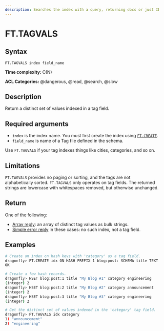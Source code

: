 ```yaml
---
description: Searches the index with a query, returning docs or just IDs
---
```


# FT.TAGVALS

## Syntax

    FT.TAGVALS index field_name

**Time complexity:** O(N)

**ACL Categories:** @dangerous, @read, @search, @slow

## Description

Return a distinct set of values indexed in a tag field.

## Required arguments

- `index` is the index name. You must first create the index using [`FT.CREATE`](ft.create.md).
- `field_name` is name of a Tag file defined in the schema.

Use `FT.TAGVALS` if your tag indexes things like cities, categories, and so on.

## Limitations

`FT.TAGVALS` provides no paging or sorting, and the tags are not alphabetically sorted.
`FT.TAGVALS` only operates on tag fields. 
The returned strings are lowercase with whitespaces removed, but otherwise unchanged.

## Return

One of the following:

- [Array reply](https://redis.io/docs/latest/develop/reference/protocol-spec/#arrays): an array of distinct tag values as bulk strings.
- [Simple error reply](https://redis.io/docs/latest/develop/reference/protocol-spec/#simple-errors) in these cases: no such index, not a tag field.

## Examples

``` bash
# Create an index on hash keys with 'category' as a tag field.
dragonfly> FT.CREATE idx ON HASH PREFIX 1 blog:post: SCHEMA title TEXT SORTABLE category TAG SORTABLE
OK

# Create a few hash records.
dragonfly> HSET blog:post:1 title "My Blog #1" category engineering
(integer) 2
dragonfly> HSET blog:post:2 title "My Blog #2" category announcement
(integer) 2
dragonfly> HSET blog:post:3 title "My Blog #3" category engineering
(integer) 2

# Get the distinct set of values indexed in the 'category' tag field.
dragonfly> FT.TAGVALS idx category
1) "announcement"
2) "engineering"
```
